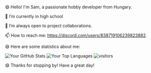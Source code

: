 😄 Hello! I'm Sam, a passionate hobby developer from Hungary.

🌱 I’m currently in high school

👯 I’m always open to project collaborations.

📫 How to reach me: https://discord.com/users/838719106239823882.

😄 Here are some statistics about me:

<img src="https://github-readme-stats.vercel.app/api?username=sharkmu&show_icons=true&theme=tokyonight" alt="Your GitHub Stats" />

<img src="https://github-readme-stats.vercel.app/api/top-langs/?username=sharkmu&layout=compact&theme=tokyonight" alt="Your Top Languages" />

 <img src="https://visitor-badge.laobi.icu/badge?page_id=sharkmu.sharkmu" alt="visitors">

😄 Thanks for stopping by! Have a great day!

